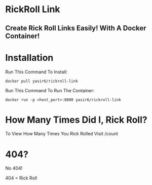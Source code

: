 # RickRoll Link

## Create Rick Roll Links Easily! With A Docker Container!
# Installation
Run This Command To Install:

```
docker pull yasir6/rickroll-link
```
Run This Command To Run The Container:
```
docker run -p <host_port>:8000 yasir6/rickroll-link
```

# How Many Times Did I, Rick Roll?
To View How Many Times You Rick Rolled Visit /count

# 404?
No 404!

404 = Rick Roll